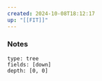 ```yaml
---
created: 2024-10-08T18:12:17
up: "[[FIT]]"
---
```


### Notes
```breadcrumbs
type: tree
fields: [down]
depth: [0, 0]
```


